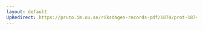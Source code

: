 ```yaml
---
layout: default
UpRedirect: https://pruto.im.uu.se/riksdagen-records-pdf/1874/prot-1874--fk--504/prot-1874--fk--504_001.pdf
---
```

